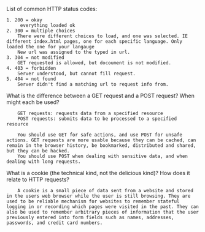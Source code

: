 List of common HTTP status codes:

	1. 200 = okay
		 everything loaded ok
	2. 300 = multiple choices
		There were different choices to load, and one was selected. IE different index.html pages, one for each specific language. Only loaded the one for your langauge
		New url was assigned to the typed in url.
	3. 304 = not modified
		GET requested is allowed, but docoument is not modified.
	4. 403 = forbidden
		Server understood, but cannot fill request.
	5. 404 = not found
		Server didn't find a matching url to request info from.



What is the difference between a GET request and a POST request? When might each be used?

		GET requests: requests data from a specified resource 
		POST requests: submits data to be processed to a specified resource 

		You should use GET for safe actions, and use POST for unsafe actions. GET requests are more usable because they can be cached, can remain in the browser history, be bookmarked, distributed and shared, but they can be hacked. 
		You should use POST when dealing with sensitive data, and when dealing with long requests. 


What is a cookie (the technical kind, not the delicious kind)? How does it relate to HTTP requests?

		A cookie is a small piece of data sent from a website and stored in the users web browser while the user is still browsing. They are used to be reliable mechanism for websites to remember stateful logging in or recording which pages were visited in the past. They can also be used to remember arbitrary pieces of information that the user previously entered into form fields such as names, addresses, passwords, and credit card numbers. 


